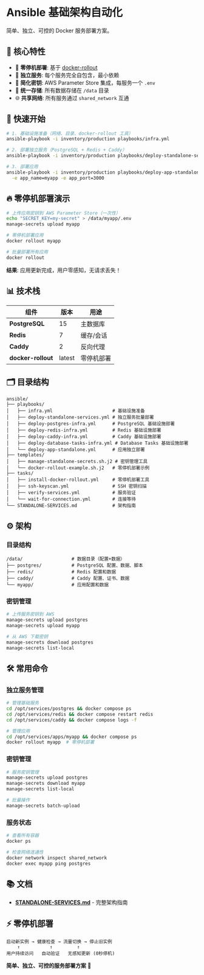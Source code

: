 # Ansible 基础架构自动化

简单、独立、可控的 Docker 服务部署方案。

## 🎯 核心特性

- 🚀 **零停机部署**: 基于 [docker-rollout](https://github.com/wowu/docker-rollout) 
- 🐳 **独立服务**: 每个服务完全自包含，最小依赖
- 🔐 **简化密钥**: AWS Parameter Store 集成，每服务一个 `.env` 
- 📁 **统一存储**: 所有数据存储在 `/data` 目录
- 🌐 **共享网络**: 所有服务通过 `shared_network` 互通

## 🚀 快速开始

```bash
# 1. 基础设施准备（网络、目录、docker-rollout 工具）
ansible-playbook -i inventory/production playbooks/infra.yml

# 2. 部署独立服务（PostgreSQL + Redis + Caddy）
ansible-playbook -i inventory/production playbooks/deploy-standalone-services.yml

# 3. 部署应用
ansible-playbook -i inventory/production playbooks/deploy-app-standalone.yml \
  -e app_name=myapp -e app_port=3000
```

## 🔥 零停机部署演示

```bash
# 上传应用密钥到 AWS Parameter Store（一次性）
echo "SECRET_KEY=my-secret" > /data/myapp/.env
manage-secrets upload myapp

# 零停机部署应用
docker rollout myapp

# 批量部署所有应用
docker rollout
```

**结果**: 应用更新完成，用户零感知，无请求丢失！

## 📊 技术栈

| 组件 | 版本 | 用途 |
|------|------|------|
| **PostgreSQL** | 15 | 主数据库 |
| **Redis** | 7 | 缓存/会话 |
| **Caddy** | 2 | 反向代理 |
| **docker-rollout** | latest | 零停机部署 |

## 🗂️ 目录结构

```
ansible/
├── playbooks/
│   ├── infra.yml                      # 基础设施准备
│   ├── deploy-standalone-services.yml # 独立服务批量部署
│   ├── deploy-postgres-infra.yml      # PostgreSQL 基础设施部署
│   ├── deploy-redis-infra.yml         # Redis 基础设施部署
│   ├── deploy-caddy-infra.yml         # Caddy 基础设施部署
│   ├── deploy-database-tasks-infra.yml # Database Tasks 基础设施部署
│   └── deploy-app-standalone.yml      # 应用独立部署
├── templates/
│   ├── manage-standalone-secrets.sh.j2 # 密钥管理工具
│   └── docker-rollout-example.sh.j2   # 零停机部署示例
├── tasks/
│   ├── install-docker-rollout.yml     # 零停机部署工具
│   ├── ssh-keyscan.yml                # SSH 密钥扫描
│   ├── verify-services.yml            # 服务验证
│   └── wait-for-connection.yml        # 连接等待
└── STANDALONE-SERVICES.md             # 架构指南
```

## ⚙️ 架构

### 目录结构
```
/data/                  # 数据目录（配置+数据）
├── postgres/           # PostgreSQL 配置、数据、脚本
├── redis/              # Redis 配置和数据
├── caddy/              # Caddy 配置、证书、数据
└── myapp/              # 应用配置和数据
```

### 密钥管理
```bash
# 上传服务密钥到 AWS
manage-secrets upload postgres
manage-secrets upload myapp

# 从 AWS 下载密钥
manage-secrets download postgres
manage-secrets list-local
```

## 🛠️ 常用命令

### 独立服务管理

```bash
# 管理基础服务
cd /opt/services/postgres && docker compose ps
cd /opt/services/redis && docker compose restart redis
cd /opt/services/caddy && docker compose logs -f

# 管理应用
cd /opt/services/apps/myapp && docker compose ps
docker rollout myapp  # 零停机部署
```

### 密钥管理

```bash
# 服务密钥管理
manage-secrets upload postgres
manage-secrets download myapp
manage-secrets list-local

# 批量操作
manage-secrets batch-upload
```

### 服务状态

```bash
# 查看所有容器
docker ps

# 检查网络连通性
docker network inspect shared_network
docker exec myapp ping postgres
```

## 📚 文档

- **[STANDALONE-SERVICES.md](STANDALONE-SERVICES.md)** - 完整架构指南

## ⚡ 零停机部署

```
启动新实例 → 健康检查 → 流量切换 → 停止旧实例
    ↑           ↑         ↑
用户持续访问   自动验证   无感知更新 (0秒停机)
```

**简单、独立、可控的服务部署方案** 🚀
